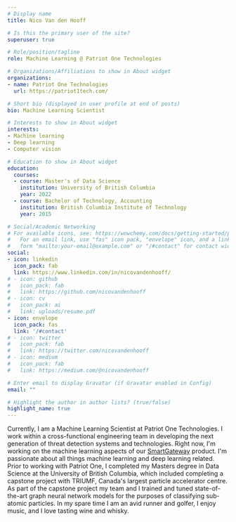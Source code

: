 ```yaml
---
# Display name
title: Nico Van den Hooff

# Is this the primary user of the site?
superuser: true

# Role/position/tagline
role: Machine Learning @ Patriot One Technologies

# Organizations/Affiliations to show in About widget
organizations:
- name: Patriot One Technologies
  url: https://patriot1tech.com/

# Short bio (displayed in user profile at end of posts)
bio: Machine Learning Scientist

# Interests to show in About widget
interests:
- Machine learning
- Deep learning
- Computer vision

# Education to show in About widget
education:
  courses:
  - course: Master's of Data Science
    institution: University of British Columbia
    year: 2022
  - course: Bachelor of Technology, Accounting
    institution: British Columbia Institute of Technology
    year: 2015

# Social/Academic Networking
# For available icons, see: https://wowchemy.com/docs/getting-started/page-builder/#icons
#   For an email link, use "fas" icon pack, "envelope" icon, and a link in the
#   form "mailto:your-email@example.com" or "/#contact" for contact widget.
social:
- icon: linkedin
  icon_pack: fab
  link: https://www.linkedin.com/in/nicovandenhooff/
# - icon: github
#   icon_pack: fab
#   link: https://github.com/nicovandenhooff
# - icon: cv
#   icon_pack: ai
#   link: uploads/resume.pdf
- icon: envelope
  icon_pack: fas
  link: '/#contact'
# - icon: twitter
#   icon_pack: fab
#   link: https://twitter.com/nicovandenhooff
# - icon: medium
#   icon_pack: fab
#   link: https://medium.com/@nicovandenhooff

# Enter email to display Gravatar (if Gravatar enabled in Config)
email: ""

# Highlight the author in author lists? (true/false)
highlight_name: true
---
```


Currently, I am a Machine Learning Scientist at Patriot One Technologies.  I work within a cross-functional engineering team in developing the next generation of threat detection systems and technologies.  Right now, I'm working on the machine learning aspects of our [SmartGateway](https://patriot1tech.com/patscan/multi-sensor/) product.  I'm passionate about all things machine learning and deep learning related.  Prior to working with Patriot One, I completed my Masters degree in Data Science at the University of British Columbia, which included completing a capstone project with TRIUMF, Canada's largest particle accelerator centre.  As part of the capstone project my team and I trained and tuned state-of-the-art graph neural network models for the purposes of classifying sub-atomic particles.  In my spare time I am an avid runner and golfer, I enjoy music, and I love tasting wine and whisky.
